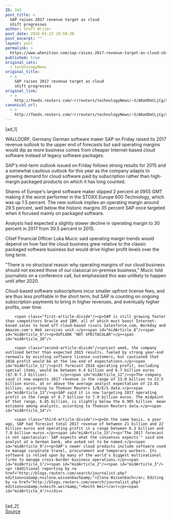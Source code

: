 ```yaml
---
ID: 341
post_title: >
  SAP raises 2017 revenue target as cloud
  shift progresses
author: Staff Writer
post_date: 2016-01-22 10:50:30
post_excerpt: ""
layout: post
permalink: >
  https://www.whenitson.com/sap-raises-2017-revenue-target-as-cloud-shift-progresses/
published: true
original_cats:
  - technologyNews
original_title:
  - >
    SAP raises 2017 revenue target as cloud
    shift progresses
original_link:
  - >
    http://feeds.reuters.com/~r/reuters/technologyNews/~3/AOaVDmCLjCg/story01.htm
canonical_url:
  - >
    http://feeds.reuters.com/~r/reuters/technologyNews/~3/AOaVDmCLjCg/story01.htm
---
```

 [ad_1]
<br><div id="articleText">
<span id="midArticle_start"/>

<span id="midArticle_0"/><span class="focusParagraph" readability="5"><p><span class="articleLocation">WALLDORF, Germany</span> German software maker SAP on Friday raised its 2017 revenue outlook to the upper end of forecasts but said operating margins would dip as more business comes from cheaper Internet-based cloud software instead of legacy software packages.</p></span><span id="midArticle_1"/><p>SAP's mid-term outlook issued on Friday follows strong results for 2015 and a somewhat cautious outlook for this year  as the company adapts to growing demand for cloud software paid by subscription rather than high-margin packaged products on which it has long counted. </p><span id="midArticle_2"/><p>Shares of Europe's largest software maker slipped 2 percent at 0955 GMT making it the worst performer in the STOXX Europe 600 Technology, which was up 1.5 percent. The new outlook implies an operating margin around 29.5 percent, well below the historic margins 35 percent SAP once targeted when it focused mainly on packaged software.</p><span id="midArticle_3"/><p>Analysts had expected a slightly slower decline in operating margin to 30 percent in 2017 from 30.5 percent in 2015.</p><span id="midArticle_4"/><p>Chief Financial Officer Luka Mucic said operating margin trends would depend on how fast the cloud business grew relative to the classic packaged software business but would drive higher profit levels over the long term. </p><span id="midArticle_5"/><p>"There is no structural reason why operating margins of our cloud business should not exceed those of our classical on-premise business," Mucic told journalists on a conference call, but emphasized this was unlikely to happen until after 2020.</p><span id="midArticle_6"/><p>Cloud-based software subscriptions incur smaller upfront license fees, and are thus less profitable in the short term, but SAP is counting on ongoing subscription payments to bring in higher revenues, and eventually higher profits, over time.</p><span id="midArticle_7"/>
        
        <span class="first-article-divide"/><p>SAP is still growing faster than competitors Oracle and IBM, all of which must boost Internet-based sales to head off cloud-based rivals Salesforce.com, Workday and Amazon.com's Web services unit.</p><span id="midArticle_8"/><span id="midArticle_9"/><p>OUTLOOK "NOT SPECTACULAR"</p><span id="midArticle_10"/>
        
        <span class="second-article-divide"/><p>Last week, the company outlined better than expected 2015 results, fueled by strong year-end renewals by existing software license customers, but cautioned that 2016 profit would be at the low end of expectations.</p><span id="midArticle_11"/><p>It forecast 2016 operating profit, excluding special items, would be between 6.4 billion and 6.7 billion euros ($7.0-7.3 billion).     </p><span id="midArticle_12"/><p>The company said it now expects 2017 revenue in the range of 23.0 billion to 23.5 billion euros, at or above the average analyst expectation of 23.01 billion, according to Thomson Reuters I/B/E/S data.</p><span id="midArticle_13"/><p>SAP said it is now targeting 2017 operating profit in the range of 6.7 billion to 7.0 billion euros. The midpoint of that range, 6.85 billion, is slightly below the 6.905 billion  mean estimate among analysts, according to Thomson Reuters data.</p><span id="midArticle_14"/>
        
        <span class="third-article-divide"/><p>On the same basis, a year ago, SAP had forecast total 2017 revenue of between 21 billion and 22 billion euros and operating profit in a range between 6.3 billion and 7.0 billion euros.</p><span id="midArticle_15"/><p>"The 2017 forecast is not spectacular: SAP expects what the consensus expects'" said one analyst at a German bank, who asked not to be named.</p><span id="midArticle_0"/><p>SAP's newer cloud products include software used to manage corporate travel, procurement and temporary workers. Its software is relied upon by many of the world's biggest multinational firms to manage cross-border business operations.</p><span id="midArticle_1"/><span id="midArticle_2"/><span id="midArticle_3"/><p> (Additional reporting by <a href="http://blogs.reuters.com/search/journalist.php?edition=us&amp;n=ilona.wissenbach&amp;">Ilona Wissenbach</a>; Editing by <a href="http://blogs.reuters.com/search/journalist.php?edition=us&amp;n=keith.weir&amp;">Keith Weir</a>)</p><span id="midArticle_4"/></div>
<br>[ad_2]
<br><a href="http://feeds.reuters.com/~r/reuters/technologyNews/~3/AOaVDmCLjCg/story01.htm">Source </a>
